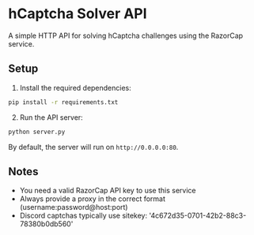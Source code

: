 # hCaptcha Solver API

A simple HTTP API for solving hCaptcha challenges using the RazorCap service.

## Setup

1. Install the required dependencies:
```bash
pip install -r requirements.txt
```

2. Run the API server:
```bash
python server.py
```

By default, the server will run on `http://0.0.0.0:80`.

## Notes

- You need a valid RazorCap API key to use this service
- Always provide a proxy in the correct format (username:password@host:port)
- Discord captchas typically use sitekey: '4c672d35-0701-42b2-88c3-78380b0db560' 
